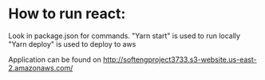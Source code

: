 # How to run react:

Look in package.json for commands.
"Yarn start" is used to run locally
"Yarn deploy" is used to deploy to aws

Application can be found on http://softengproject3733.s3-website.us-east-2.amazonaws.com/
